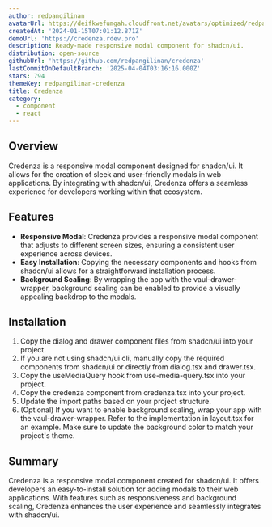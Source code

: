 ```yaml
---
author: redpangilinan
avatarUrl: https://deifkwefumgah.cloudfront.net/avatars/optimized/redpangilinan-credenza-avatar-128.webp
createdAt: '2024-01-15T07:01:12.871Z'
demoUrl: 'https://credenza.rdev.pro'
description: Ready-made responsive modal component for shadcn/ui.
distribution: open-source
githubUrl: 'https://github.com/redpangilinan/credenza'
lastCommitOnDefaultBranch: '2025-04-04T03:16:16.000Z'
stars: 794
themeKey: redpangilinan-credenza
title: Credenza
category:
  - component
  - react
---
```

## Overview

Credenza is a responsive modal component designed for shadcn/ui. It allows for the creation of sleek and user-friendly modals in web applications. By integrating with shadcn/ui, Credenza offers a seamless experience for developers working within that ecosystem.

## Features

- **Responsive Modal**: Credenza provides a responsive modal component that adjusts to different screen sizes, ensuring a consistent user experience across devices.
- **Easy Installation**: Copying the necessary components and hooks from shadcn/ui allows for a straightforward installation process. 
- **Background Scaling**: By wrapping the app with the vaul-drawer-wrapper, background scaling can be enabled to provide a visually appealing backdrop to the modals.

## Installation

1. Copy the dialog and drawer component files from shadcn/ui into your project.
2. If you are not using shadcn/ui cli, manually copy the required components from shadcn/ui or directly from dialog.tsx and drawer.tsx.
3. Copy the useMediaQuery hook from use-media-query.tsx into your project.
4. Copy the credenza component from credenza.tsx into your project.
5. Update the import paths based on your project structure.
6. (Optional) If you want to enable background scaling, wrap your app with the vaul-drawer-wrapper. Refer to the implementation in layout.tsx for an example. Make sure to update the background color to match your project's theme.

## Summary

Credenza is a responsive modal component created for shadcn/ui. It offers developers an easy-to-install solution for adding modals to their web applications. With features such as responsiveness and background scaling, Credenza enhances the user experience and seamlessly integrates with shadcn/ui.
